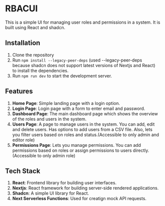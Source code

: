 # RBACUI

This is a simple UI for managing user roles and permissions in a system. It is built using React and shadcn. 

## Installation

1. Clone the repository
2. Run `npm install --legacy-peer-deps` (used --legacy-peer-deps because shadcn does not support latest versions of Nextjs and React) to install the dependencies.
3. Run `npm run dev` to start the development server.

## Features
1. **Home Page**: Simple landing page with a login option.
2. **Login Page**: Login page with a form to enter email and password.
3. **Dashboard Page**: The main dashboard page which shows the overview of the roles and users in the system.
4. **Users Page**: A page to manage users in the system. You can add, edit and delete users. Has options to add users from a CSV file. Also, lets you filter users based on roles and status.(Accessible to only admin and editor role)
5. **Permissions Page**: Lets you manage permissions. You can add permissions based on roles or assign permissions to users directly. (Accessible to only admin role)

## Tech Stack
1. **React**: Frontend library for building user interfaces.
2. **Nextjs**: React framework for building server-side rendered applications.
3. **Shadcn**: A simple UI library for React.
4. **Next Serverless Functions**: Used for creatign mock API requests.


